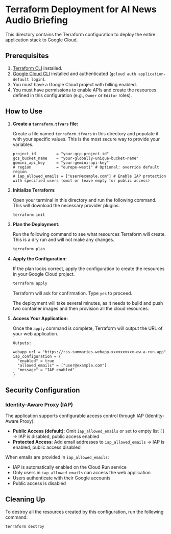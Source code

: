 # Terraform Deployment for AI News Audio Briefing

This directory contains the Terraform configuration to deploy the entire application stack to Google Cloud.

## Prerequisites

1.  [Terraform CLI](https://learn.hashicorp.com/tutorials/terraform/install-cli) installed.
2.  [Google Cloud CLI](https://cloud.google.com/sdk/docs/install) installed and authenticated (`gcloud auth application-default login`).
3.  You must have a Google Cloud project with billing enabled.
4.  You must have permissions to enable APIs and create the resources defined in this configuration (e.g., `Owner` or `Editor` roles).

## How to Use

1.  **Create a `terraform.tfvars` file:**

    Create a file named `terraform.tfvars` in this directory and populate it with your specific values. This is the most secure way to provide your variables.

    ```hcl
    project_id         = "your-gcp-project-id"
    gcs_bucket_name    = "your-globally-unique-bucket-name"
    gemini_api_key     = "your-gemini-api-key"
    # region           = "europe-west1" # Optional: override default region
    # iap_allowed_emails = ["user@example.com"] # Enable IAP protection with specified users (omit or leave empty for public access)
    ```

2.  **Initialize Terraform:**

    Open your terminal in this directory and run the following command. This will download the necessary provider plugins.

    ```bash
    terraform init
    ```

3.  **Plan the Deployment:**

    Run the following command to see what resources Terraform will create. This is a dry run and will not make any changes.

    ```bash
    terraform plan
    ```

4.  **Apply the Configuration:**

    If the plan looks correct, apply the configuration to create the resources in your Google Cloud project.

    ```bash
    terraform apply
    ```

    Terraform will ask for confirmation. Type `yes` to proceed.

    The deployment will take several minutes, as it needs to build and push two container images and then provision all the cloud resources.

5.  **Access Your Application:**

    Once the `apply` command is complete, Terraform will output the URL of your web application.

    ```
    Outputs:

    webapp_url = "https://rss-summaries-webapp-xxxxxxxxxx-ew.a.run.app"
    iap_configuration = {
      "enabled" = true
      "allowed_emails" = ["user@example.com"]
      "message" = "IAP enabled"
    }
    ```

## Security Configuration

### Identity-Aware Proxy (IAP)

The application supports configurable access control through IAP (Identity-Aware Proxy):

- **Public Access (default)**: Omit `iap_allowed_emails` or set to empty list `[]` → IAP is disabled, public access enabled
- **Protected Access**: Add email addresses to `iap_allowed_emails` → IAP is enabled, public access disabled

When emails are provided in `iap_allowed_emails`:
- IAP is automatically enabled on the Cloud Run service
- Only users in `iap_allowed_emails` can access the web application  
- Users authenticate with their Google accounts
- Public access is disabled

## Cleaning Up

To destroy all the resources created by this configuration, run the following command:

```bash
terraform destroy
```
